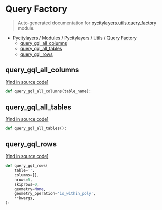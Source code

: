 # Query Factory

> Auto-generated documentation for [pycitylayers.utils.query_factory](../../../pycitylayers/utils/query_factory.py) module.

- [Pycitylayers](../../README.md#pycitylayers) / [Modules](../../MODULES.md#pycitylayers-modules) / [Pycitylayers](../index.md#pycitylayers) / [Utils](index.md#utils) / Query Factory
    - [query_gql_all_columns](#query_gql_all_columns)
    - [query_gql_all_tables](#query_gql_all_tables)
    - [query_gql_rows](#query_gql_rows)

## query_gql_all_columns

[[find in source code]](../../../pycitylayers/utils/query_factory.py#L12)

```python
def query_gql_all_columns(table_name):
```

## query_gql_all_tables

[[find in source code]](../../../pycitylayers/utils/query_factory.py#L6)

```python
def query_gql_all_tables():
```

## query_gql_rows

[[find in source code]](../../../pycitylayers/utils/query_factory.py#L19)

```python
def query_gql_rows(
    table='',
    columns=[],
    nrows=5,
    skiprows=0,
    geometry=None,
    geometry_operation='is_within_poly',
    **kwargs,
):
```
